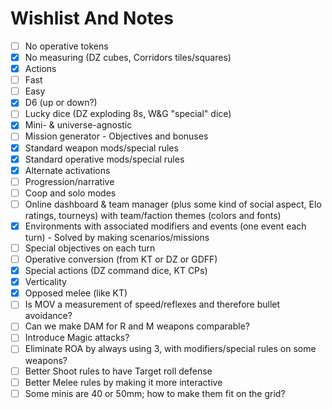 # Wishlist And Notes

- [ ] No operative tokens
- [x] No measuring (DZ cubes, Corridors tiles/squares)
- [x] Actions
- [ ] Fast
- [ ] Easy
- [x] D6 (up or down?)
- [ ] Lucky dice (DZ exploding 8s, W&G "special" dice)
- [x] Mini- & universe-agnostic
- [ ] Mission generator - Objectives and bonuses
- [x] Standard weapon mods/special rules
- [x] Standard operative mods/special rules
- [x] Alternate activations
- [ ] Progression/narrative
- [ ] Coop and solo modes
- [ ] Online dashboard & team manager (plus some kind of social aspect, Elo ratings, tourneys) with team/faction themes (colors and fonts)
- [x] Environments with associated modifiers and events (one event each turn) - Solved by making scenarios/missions
- [ ] Special objectives on each turn
- [ ] Operative conversion (from KT or DZ or GDFF)
- [x] Special actions (DZ command dice, KT CPs)
- [x] Verticality
- [x] Opposed melee (like KT)
- [ ] Is MOV a measurement of speed/reflexes and therefore bullet avoidance?
- [ ] Can we make DAM for R and M weapons comparable?
- [ ] Introduce Magic attacks?
- [ ] Eliminate ROA by always using 3, with modifiers/special rules on some weapons?
- [ ] Better Shoot rules to have Target roll defense
- [ ] Better Melee rules by making it more interactive 
- [ ] Some minis are 40 or 50mm; how to make them fit on the grid?
